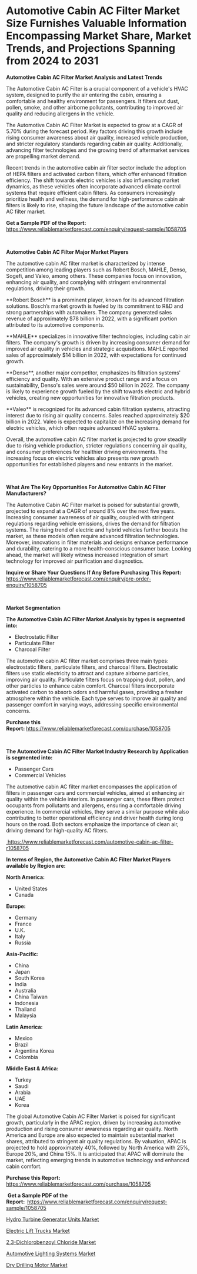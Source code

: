 <p><h1>Automotive Cabin AC Filter Market Size Furnishes Valuable Information Encompassing Market Share, Market Trends, and Projections Spanning from 2024 to 2031</h1></p><p><strong>Automotive Cabin AC Filter Market Analysis and Latest Trends</strong></p>
<p><p>The Automotive Cabin AC Filter is a crucial component of a vehicle's HVAC system, designed to purify the air entering the cabin, ensuring a comfortable and healthy environment for passengers. It filters out dust, pollen, smoke, and other airborne pollutants, contributing to improved air quality and reducing allergens in the vehicle.</p><p>The Automotive Cabin AC Filter Market is expected to grow at a CAGR of 5.70% during the forecast period. Key factors driving this growth include rising consumer awareness about air quality, increased vehicle production, and stricter regulatory standards regarding cabin air quality. Additionally, advancing filter technologies and the growing trend of aftermarket services are propelling market demand.</p><p>Recent trends in the automotive cabin air filter sector include the adoption of HEPA filters and activated carbon filters, which offer enhanced filtration efficiency. The shift towards electric vehicles is also influencing market dynamics, as these vehicles often incorporate advanced climate control systems that require efficient cabin filters. As consumers increasingly prioritize health and wellness, the demand for high-performance cabin air filters is likely to rise, shaping the future landscape of the automotive cabin AC filter market.</p></p>
<p><strong>Get a Sample PDF of the Report:&nbsp;</strong> <a href="https://www.reliablemarketforecast.com/enquiry/request-sample/1058705?utm_campaign=1140&utm_medium=2&utm_source=Github&utm_content=ia&utm_term=01112024&utm_id=automotive-cabin-ac-filter">https://www.reliablemarketforecast.com/enquiry/request-sample/1058705</a></p>
<p>&nbsp;</p>
<p><strong>Automotive Cabin AC Filter Major Market Players</strong></p>
<p><p>The automotive cabin AC filter market is characterized by intense competition among leading players such as Robert Bosch, MAHLE, Denso, Sogefi, and Valeo, among others. These companies focus on innovation, enhancing air quality, and complying with stringent environmental regulations, driving their growth.</p><p>**Robert Bosch** is a prominent player, known for its advanced filtration solutions. Bosch’s market growth is fueled by its commitment to R&D and strong partnerships with automakers. The company generated sales revenue of approximately $78 billion in 2022, with a significant portion attributed to its automotive components.</p><p>**MAHLE** specializes in innovative filter technologies, including cabin air filters. The company's growth is driven by increasing consumer demand for improved air quality in vehicles and strategic acquisitions. MAHLE reported sales of approximately $14 billion in 2022, with expectations for continued growth.</p><p>**Denso**, another major competitor, emphasizes its filtration systems' efficiency and quality. With an extensive product range and a focus on sustainability, Denso's sales were around $50 billion in 2022. The company is likely to experience growth fueled by the shift towards electric and hybrid vehicles, creating new opportunities for innovative filtration products.</p><p>**Valeo** is recognized for its advanced cabin filtration systems, attracting interest due to rising air quality concerns. Sales reached approximately $20 billion in 2022. Valeo is expected to capitalize on the increasing demand for electric vehicles, which often require advanced HVAC systems.</p><p>Overall, the automotive cabin AC filter market is projected to grow steadily due to rising vehicle production, stricter regulations concerning air quality, and consumer preferences for healthier driving environments. The increasing focus on electric vehicles also presents new growth opportunities for established players and new entrants in the market.</p></p>
<p>&nbsp;</p>
<p><strong>What Are The Key Opportunities For Automotive Cabin AC Filter Manufacturers?</strong></p>
<p><p>The Automotive Cabin AC Filter market is poised for substantial growth, projected to expand at a CAGR of around 8% over the next five years. Increasing consumer awareness of air quality, coupled with stringent regulations regarding vehicle emissions, drives the demand for filtration systems. The rising trend of electric and hybrid vehicles further boosts the market, as these models often require advanced filtration technologies. Moreover, innovations in filter materials and designs enhance performance and durability, catering to a more health-conscious consumer base. Looking ahead, the market will likely witness increased integration of smart technology for improved air purification and diagnostics.</p></p>
<p><strong>Inquire or Share Your Questions If Any Before Purchasing This Report:</strong> <a href="https://www.reliablemarketforecast.com/enquiry/pre-order-enquiry/1058705?utm_campaign=1140&utm_medium=2&utm_source=Github&utm_content=ia&utm_term=01112024&utm_id=automotive-cabin-ac-filter">https://www.reliablemarketforecast.com/enquiry/pre-order-enquiry/1058705</a></p>
<p>&nbsp;</p>
<p><strong>Market Segmentation</strong></p>
<p><strong>The Automotive Cabin AC Filter Market Analysis by types is segmented into:</strong></p>
<p><ul><li>Electrostatic Filter</li><li>Particulate Filter</li><li>Charcoal Filter</li></ul></p>
<p><p>The automotive cabin AC filter market comprises three main types: electrostatic filters, particulate filters, and charcoal filters. Electrostatic filters use static electricity to attract and capture airborne particles, improving air quality. Particulate filters focus on trapping dust, pollen, and other particles to enhance cabin comfort. Charcoal filters incorporate activated carbon to absorb odors and harmful gases, providing a fresher atmosphere within the vehicle. Each type serves to improve air quality and passenger comfort in varying ways, addressing specific environmental concerns.</p></p>
<p><strong>Purchase this Report:&nbsp;</strong><a href="https://www.reliablemarketforecast.com/purchase/1058705?utm_campaign=1140&utm_medium=2&utm_source=Github&utm_content=ia&utm_term=01112024&utm_id=automotive-cabin-ac-filter">https://www.reliablemarketforecast.com/purchase/1058705</a></p>
<p>&nbsp;</p>
<p><strong>The Automotive Cabin AC Filter Market Industry Research by Application is segmented into:</strong></p>
<p><ul><li>Passenger Cars</li><li>Commercial Vehicles</li></ul></p>
<p><p>The automotive cabin AC filter market encompasses the application of filters in passenger cars and commercial vehicles, aimed at enhancing air quality within the vehicle interiors. In passenger cars, these filters protect occupants from pollutants and allergens, ensuring a comfortable driving experience. In commercial vehicles, they serve a similar purpose while also contributing to better operational efficiency and driver health during long hours on the road. Both sectors emphasize the importance of clean air, driving demand for high-quality AC filters.</p></p>
<p><a href="https://www.reliablemarketforecast.com/automotive-cabin-ac-filter-r1058705?utm_campaign=1140&utm_medium=2&utm_source=Github&utm_content=ia&utm_term=01112024&utm_id=automotive-cabin-ac-filter">&nbsp;https://www.reliablemarketforecast.com/automotive-cabin-ac-filter-r1058705</a></p>
<p><strong>In terms of Region, the Automotive Cabin AC Filter Market Players available by Region are:</strong></p>
<p>
    <p> <strong> North America: </strong>
        <ul>
            <li>United States</li>
            <li>Canada</li>
        </ul>
        </p> 
    <p> <strong> Europe: </strong>
        <ul>
            <li>Germany</li>
            <li>France</li>
            <li>U.K.</li>
            <li>Italy</li>
            <li>Russia</li>
        </ul>
        </p> 
    <p> <strong> Asia-Pacific: </strong>
        <ul>
            <li>China</li>
            <li>Japan</li>
            <li>South Korea</li>
            <li>India</li>
            <li>Australia</li>
            <li>China Taiwan</li>
            <li>Indonesia</li>
            <li>Thailand</li>
            <li>Malaysia</li>
        </ul>
        </p> 
    <p> <strong> Latin America: </strong>
        <ul>
            <li>Mexico</li>
            <li>Brazil</li>
            <li>Argentina Korea</li>
            <li>Colombia</li>
        </ul>
        </p> 
    <p> <strong> Middle East & Africa: </strong>
        <ul>
            <li>Turkey</li>
            <li>Saudi</li>
            <li>Arabia</li>
            <li>UAE</li>
            <li>Korea</li>
        </ul>
    </p>
    </p>
<p><p>The global Automotive Cabin AC Filter Market is poised for significant growth, particularly in the APAC region, driven by increasing automotive production and rising consumer awareness regarding air quality. North America and Europe are also expected to maintain substantial market shares, attributed to stringent air quality regulations. By valuation, APAC is projected to hold approximately 40%, followed by North America with 25%, Europe 20%, and China 15%. It is anticipated that APAC will dominate the market, reflecting emerging trends in automotive technology and enhanced cabin comfort.</p></p>
<p><strong>Purchase this Report: </strong><a href="https://www.reliablemarketforecast.com/purchase/1058705?utm_campaign=1140&utm_medium=2&utm_source=Github&utm_content=ia&utm_term=01112024&utm_id=automotive-cabin-ac-filter">https://www.reliablemarketforecast.com/purchase/1058705</a></p>
<p>&nbsp;<strong>Get a Sample PDF of the Report:&nbsp;&nbsp;</strong><a href="https://www.reliablemarketforecast.com/enquiry/request-sample/1058705?utm_campaign=1140&utm_medium=2&utm_source=Github&utm_content=ia&utm_term=01112024&utm_id=automotive-cabin-ac-filter">https://www.reliablemarketforecast.com/enquiry/request-sample/1058705</a></p>
<p><strong></strong></p>
<p><p><a href="https://www.linkedin.com/pulse/hydro-turbine-generator-units-market-forecasts-trends-impact-vskjc?utm_campaign=1140&utm_medium=2&utm_source=Github&utm_content=ia&utm_term=01112024&utm_id=automotive-cabin-ac-filter">Hydro Turbine Generator Units Market</a></p><p><a href="https://github.com/deshawnj39lau/Market-Research-Report-List-1/blob/main/electric-lift-trucks-market.md?utm_campaign=1140&utm_medium=2&utm_source=Github&utm_content=ia&utm_term=01112024&utm_id=automotive-cabin-ac-filter">Electric Lift Trucks Market</a></p><p><a href="https://www.linkedin.com/pulse/global-23-dichlorobenzoyl-chloride-market-trends-innovations-qi9oc?utm_campaign=1140&utm_medium=2&utm_source=Github&utm_content=ia&utm_term=01112024&utm_id=automotive-cabin-ac-filter">2,3-Dichlorobenzoyl Chloride Market</a></p><p><a href="https://github.com/b9uxfeyen/Market-Research-Report-List-1/blob/main/automotive-lighting-systems-market.md?utm_campaign=1140&utm_medium=2&utm_source=Github&utm_content=ia&utm_term=01112024&utm_id=automotive-cabin-ac-filter">Automotive Lighting Systems Market</a></p><p><a href="https://issuu.com/reportprime-2/docs/dry-drilling-motor-market-size-2030_a4e78be2754217?utm_campaign=1140&utm_medium=2&utm_source=Github&utm_content=ia&utm_term=01112024&utm_id=automotive-cabin-ac-filter">Dry Drilling Motor Market</a></p></p>